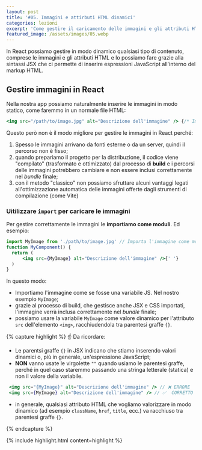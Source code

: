 ```yaml
---
layout: post
title: '#05. Immagini e attirbuti HTML dinamici'
categories: lezioni
excerpt: 'Come gestire il caricamento delle immagini e gli attributi HTML dinamici nei componenti React'
featured_image: /assets/images/05.webp
---
```


In React possiamo gestire in modo dinamico qualsiasi tipo di contenuto, comprese le immagini e gli attributi HTML e lo possiamo fare grazie alla sintassi JSX che ci permette di inserire espressioni JavaScript all'interno del markup HTML.

## Gestire immagini in React

Nella nostra app possiamo naturalmente inserire le immagini in modo statico, come faremmo in un normale file HTML:

```jsx
<img src="/path/to/image.jpg" alt="Descrizione dell'immagine" /> {/* Immagine statica */}
```

Questo però non è il modo migliore per gestire le immagini in React perché:

1. Spesso le immagini arrivano da fonti esterne o da un server, quindi il percorso non è fisso;
2. quando prepariamo il progetto per la distribuzione, il codice viene "compilato" (trasformato e ottimizzato) dal processo di **build** e i percorsi delle immagini potrebbero cambiare e non essere inclusi correttamente nel _bundle_ finale;
3. con il metodo "classico" non possiamo sfruttare alcuni vantaggi legati all'ottimizzazione automatica delle immagini offerte dagli strumenti di compilazione (come Vite)

### Uitilizzare `import` per caricare le immagini

Per gestire correttamente le immagini le **importiamo come moduli**. Ed esempio:

```jsx
import MyImage from './path/to/image.jpg' // Importa l'immagine come modulo
function MyComponent() {
  return (
      <img src={MyImage} alt="Descrizione dell'immagine" />{' '}
  )
}
```

In questo modo:

- Importiamo l'immagine come se fosse una variabile JS. Nel nostro esempio `MyImage`;
- grazie al processo di build, che gestisce anche JSX e CSS importati, l'immagine verrà inclusa correttamente nel _bundle_ finale;
- possiamo usare la variabile `MyImage` come valore dinamico per l'attributo `src` dell'elemento `<img>`, racchiudendola tra parentesi graffe `{}`.

{% capture highlight %}
☝️ Da ricordare:

- Le parentsi graffe `{}` in JSX indicano che stiamo inserendo valori dinamici o, più in generale, un'espressione JavaScript;
- **NON** vanno usate le virgolette `""` quando usiamo le parentesi graffe, perché in quel caso staremmo passando una stringa letterale (statica) e non il valore della variabile.

```jsx
 <img src="{MyImage}" alt="Descrizione dell'immagine" /> // ❌ ERRORE
 <img src={MyImage} alt="Descrizione dell'immagine" /> // ✅  CORRETTO
```

- in generale, qualsiasi attributo HTML che vogliamo valorizzare in modo dinamico (ad esempio `className`, `href`, `title`, ecc.) va racchiuso tra parentesi graffe `{}`.

{% endcapture %}

{% include highlight.html content=highlight  %}
